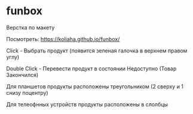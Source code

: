 # funbox
Верстка по макету

Посмотреть: https://koliaha.github.io/funbox/

Click - Выбрать продукт (появится зеленая галочка в верхнем правом углу)

Double Click - Перевести продукт в состоянии Недоступно (Товар Закончился)


Для планшетов продукты расположены треугольником (2 сверху и 1 снизу поцентру)

Для телеофнных устройств продукты расположены в слолбцы
